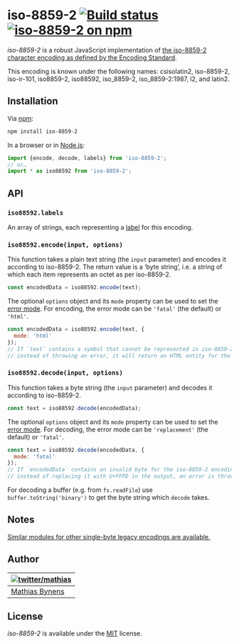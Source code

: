 # iso-8859-2 [![Build status](https://github.com/mathiasbynens/iso-8859-2/workflows/run-checks/badge.svg)](https://github.com/mathiasbynens/iso-8859-2/actions?query=workflow%3Arun-checks) [![iso-8859-2 on npm](https://img.shields.io/npm/v/iso-8859-2)](https://www.npmjs.com/package/iso-8859-2)

_iso-8859-2_ is a robust JavaScript implementation of [the iso-8859-2 character encoding as defined by the Encoding Standard](https://encoding.spec.whatwg.org/#iso-8859-2).

This encoding is known under the following names: csisolatin2, iso-8859-2, iso-ir-101, iso8859-2, iso88592, iso_8859-2, iso_8859-2:1987, l2, and latin2.

## Installation

Via [npm](https://www.npmjs.com/):

```bash
npm install iso-8859-2
```

In a browser or in [Node.js](https://nodejs.org/):

```js
import {encode, decode, labels} from 'iso-8859-2';
// or…
import * as iso88592 from 'iso-8859-2';
```

## API

### `iso88592.labels`

An array of strings, each representing a [label](https://encoding.spec.whatwg.org/#label) for this encoding.

### `iso88592.encode(input, options)`

This function takes a plain text string (the `input` parameter) and encodes it according to iso-8859-2. The return value is a ‘byte string’, i.e. a string of which each item represents an octet as per iso-8859-2.

```js
const encodedData = iso88592.encode(text);
```

The optional `options` object and its `mode` property can be used to set the [error mode](https://encoding.spec.whatwg.org/#error-mode). For encoding, the error mode can be `'fatal'` (the default) or `'html'`.

```js
const encodedData = iso88592.encode(text, {
  mode: 'html'
});
// If `text` contains a symbol that cannot be represented in iso-8859-2,
// instead of throwing an error, it will return an HTML entity for the symbol.
```

### `iso88592.decode(input, options)`

This function takes a byte string (the `input` parameter) and decodes it according to iso-8859-2.

```js
const text = iso88592.decode(encodedData);
```

The optional `options` object and its `mode` property can be used to set the [error mode](https://encoding.spec.whatwg.org/#error-mode). For decoding, the error mode can be `'replacement'` (the default) or `'fatal'`.

```js
const text = iso88592.decode(encodedData, {
  mode: 'fatal'
});
// If `encodedData` contains an invalid byte for the iso-8859-2 encoding,
// instead of replacing it with U+FFFD in the output, an error is thrown.
```

For decoding a buffer (e.g. from `fs.readFile`) use `buffer.toString('binary')` to get the byte string which `decode` takes.

## Notes

[Similar modules for other single-byte legacy encodings are available.](https://www.npmjs.com/browse/keyword/legacy-encoding)

## Author

| [![twitter/mathias](https://gravatar.com/avatar/24e08a9ea84deb17ae121074d0f17125?s=70)](https://twitter.com/mathias "Follow @mathias on Twitter") |
|---|
| [Mathias Bynens](https://mathiasbynens.be/) |

## License

_iso-8859-2_ is available under the [MIT](https://mths.be/mit) license.
